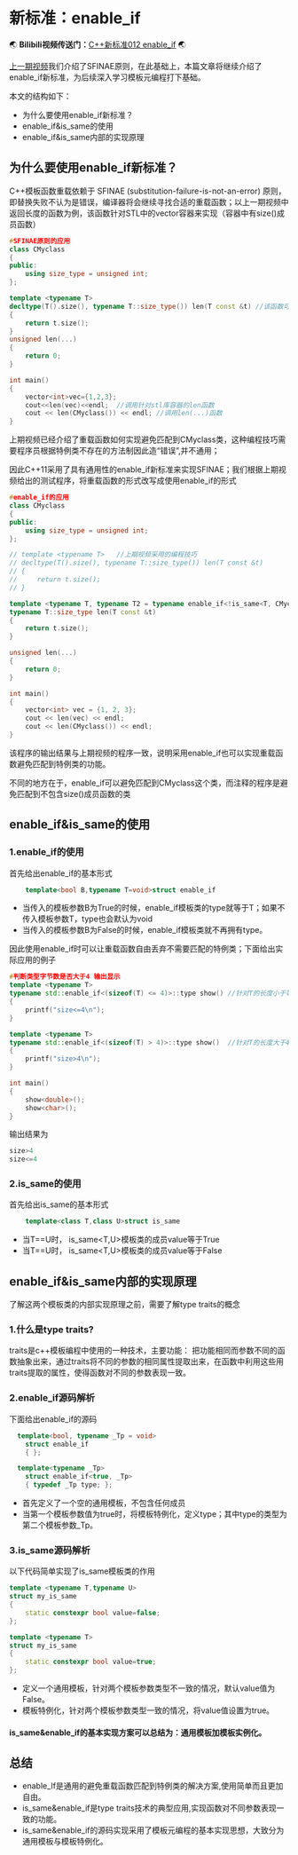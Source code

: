 # 新标准：enable_if
:earth_asia: **Bilibili视频传送门：**[C++新标准012  enable_if](https://www.bilibili.com/video/BV1Tv4y1N73A?spm_id_from=333.999.0.0&vd_source=0184d13a7c21515c19c1cdb9230751c8) :earth_asia:

[上一期视频](https://www.bilibili.com/video/BV1yr4y1t7qo?spm_id_from=333.999.0.0&vd_source=0184d13a7c21515c19c1cdb9230751c8)我们介绍了SFINAE原则，在此基础上，本篇文章将继续介绍了enable_if新标准，为后续深入学习模板元编程打下基础。

本文的结构如下：
- 为什么要使用enable_if新标准？
- enable_if&is_same的使用
- enable_if&is_same内部的实现原理


## 为什么要使用enable_if新标准？
C++模板函数重载依赖于 SFINAE (substitution-failure-is-not-an-error) 原则，即替换失败不认为是错误，编译器将会继续寻找合适的重载函数；以上一期视频中返回长度的函数为例，该函数针对STL中的vector容器来实现（容器中有size()成员函数）

```c++
#SFINAE原则的应用
class CMyclass
{
public:
    using size_type = unsigned int;
};

template <typename T>
decltype(T().size(), typename T::size_type()) len(T const &t) //该函数可以避免匹配到CMyclass类
{
    return t.size();
}
unsigned len(...)
{
    return 0;
}

int main()
{
    vector<int>vec={1,2,3};
    cout<<len(vec)<<endl;  //调用针对stl库容器的len函数
    cout << len(CMyclass()) << endl; //调用len(...)函数
}
```
上期视频已经介绍了重载函数如何实现避免匹配到CMyclass类，这种编程技巧需要程序员根据特例类不存在的方法制因此造“错误”,并不通用；

因此C++11采用了具有通用性的enable_if新标准来实现SFINAE；我们根据上期视频给出的测试程序，将重载函数的形式改写成使用enable_if的形式
```c++
#enable_if的应用
class CMyclass
{
public:
    using size_type = unsigned int;
};

// template <typename T>   //上期视频采用的编程技巧
// decltype(T().size(), typename T::size_type()) len(T const &t)
// {
//     return t.size();
// }

template <typename T, typename T2 = typename enable_if<!is_same<T, CMyclass>::value>::type> //enable_if形式
typename T::size_type len(T const &t)
{
    return t.size();
}

unsigned len(...)
{
    return 0;
}

int main()
{
    vector<int> vec = {1, 2, 3};
    cout << len(vec) << endl;
    cout << len(CMyclass()) << endl;
}
```
该程序的输出结果与上期视频的程序一致，说明采用enable_if也可以实现重载函数避免匹配到特例类的功能。

不同的地方在于，enable_if可以避免匹配到CMyclass这个类，而注释的程序是避免匹配到不包含size()成员函数的类

##  enable_if&is_same的使用
### 1.enable_if的使用
首先给出enable_if的基本形式
```c++
	template<bool B,typename T=void>struct enable_if
```
- 当传入的模板参数B为True的时候，enable_if模板类的type就等于T；如果不传入模板参数T，type也会默认为void
- 当传入的模板参数B为False的时候，enable_if模板类就不再拥有type。

因此使用enable_if时可以让重载函数自由丢弃不需要匹配的特例类；下面给出实际应用的例子

```c++
#判断类型字节数是否大于4 输出显示
template <typename T>
typename std::enable_if<(sizeof(T) <= 4)>::type show() //针对T的长度小于等于4的情况生效
{
    printf("size<=4\n");
}

template <typename T>
typename std::enable_if<(sizeof(T) > 4)>::type show()  //针对T的长度大于4的情况生效
{
    printf("size>4\n");
}

int main()
{
    show<double>();
    show<char>();
}
```
输出结果为
```c++
size>4
size<=4
```


### 2.is_same的使用
首先给出is_same的基本形式
```c++
	template<class T,class U>struct is_same
```
- 当T==U时， is_same<T,U>模板类的成员value等于True
- 当T==U时， is_same<T,U>模板类的成员value等于False



## enable_if&is_same内部的实现原理

了解这两个模板类的内部实现原理之前，需要了解type traits的概念

### 1.什么是type traits?
 traits是c++模板编程中使用的一种技术，主要功能： 
  把功能相同而参数不同的函数抽象出来，通过traits将不同的参数的相同属性提取出来，在函数中利用这些用traits提取的属性，使得函数对不同的参数表现一致。

### 2.enable_if源码解析
下面给出enable_if的源码
```c++
  template<bool, typename _Tp = void>
    struct enable_if
    { };

  template<typename _Tp>
    struct enable_if<true, _Tp>
    { typedef _Tp type; };
```
- 首先定义了一个空的通用模板，不包含任何成员
- 当第一个模板参数值为true时，将模板特例化，定义type；其中type的类型为第二个模板参数_Tp。

### 3.is_same源码解析
以下代码简单实现了is_same模板类的作用
```c++
template <typename T,typename U>
struct my_is_same
{
    static constexpr bool value=false;
};

template <typename T>
struct my_is_same
{
    static constexpr bool value=true;
};
```
- 定义一个通用模板，针对两个模板参数类型不一致的情况，默认value值为False。
- 模板特例化，针对两个模板参数类型一致的情况，将value值设置为true。


#### is_same&enable_if的基本实现方案可以总结为：通用模板加模板实例化。


## 总结
- enable_If是通用的避免重载函数匹配到特例类的解决方案,使用简单而且更加自由。
- is_same&enable_if是type traits技术的典型应用,实现函数对不同参数表现一致的功能。
- is_same&enable_if的源码实现采用了模板元编程的基本实现思想，大致分为通用模板与模板特例化。